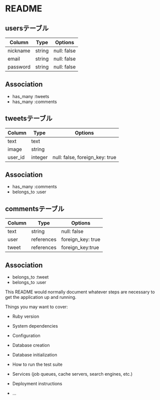 # README

## usersテーブル

|Column|Type|Options|
|------|----|-------|
|nickname|string|null: false|
|email|string|null: false|
|password|string|null: false|

## Association
- has_many :tweets
- has_many :comments

## tweetsテーブル

|Column|Type|Options|
|------|----|-------|
|text|text|
|image|string|
|user_id|integer|null: false, foreign_key: true|

## Association
- has_many :comments
- belongs_to :user

## commentsテーブル

|Column|Type|Options|
|------|----|-------|
|text|string|null: false|
|user|references|foreign_key: true|
|tweet|references|foreign_key:true|


## Association
- belongs_to :tweet
- belongs_to :user

This README would normally document whatever steps are necessary to get the
application up and running.

Things you may want to cover:

* Ruby version

* System dependencies

* Configuration

* Database creation

* Database initialization

* How to run the test suite

* Services (job queues, cache servers, search engines, etc.)

* Deployment instructions

* ...
